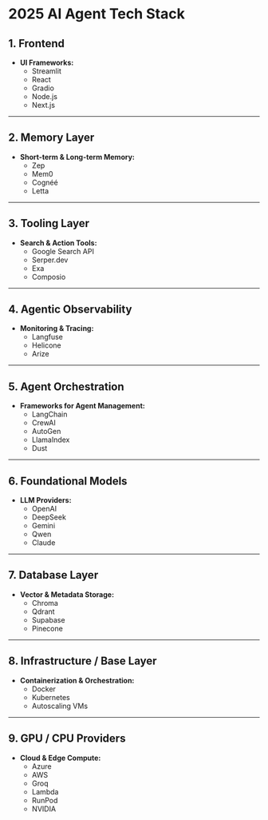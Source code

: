# 2025 AI Agent Tech Stack

## 1. Frontend
- **UI Frameworks:**
  - Streamlit
  - React
  - Gradio
  - Node.js
  - Next.js

---

## 2. Memory Layer
- **Short-term & Long-term Memory:**
  - Zep
  - Mem0
  - Cognéé
  - Letta

---

## 3. Tooling Layer
- **Search & Action Tools:**
  - Google Search API
  - Serper.dev
  - Exa
  - Composio

---

## 4. Agentic Observability
- **Monitoring & Tracing:**
  - Langfuse
  - Helicone
  - Arize

---

## 5. Agent Orchestration
- **Frameworks for Agent Management:**
  - LangChain
  - CrewAI
  - AutoGen
  - LlamaIndex
  - Dust

---

## 6. Foundational Models
- **LLM Providers:**
  - OpenAI
  - DeepSeek
  - Gemini
  - Qwen
  - Claude

---

## 7. Database Layer
- **Vector & Metadata Storage:**
  - Chroma
  - Qdrant
  - Supabase
  - Pinecone

---

## 8. Infrastructure / Base Layer
- **Containerization & Orchestration:**
  - Docker
  - Kubernetes
  - Autoscaling VMs

---

## 9. GPU / CPU Providers
- **Cloud & Edge Compute:**
  - Azure
  - AWS
  - Groq
  - Lambda
  - RunPod
  - NVIDIA